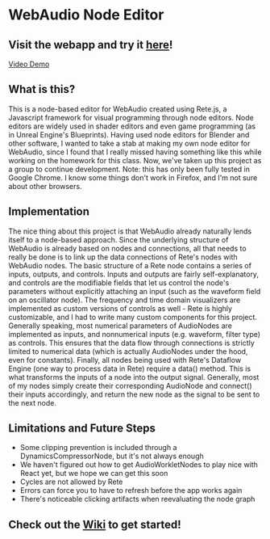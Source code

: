 # WebAudio Node Editor

## Visit the webapp and try it [here](https://webaudio-node-editor.github.io/webaudio-node-editor/#/)!

[Video Demo](https://youtu.be/TkXoJeamk2c)

## What is this?

This is a node-based editor for WebAudio created using Rete.js, a Javascript framework for visual programming through node editors. Node editors are widely used in shader editors and even game programming (as in Unreal Engine's Blueprints). Having used node editors for Blender and other software, I wanted to take a stab at making my own node editor for WebAudio, since I found that I really missed having something like this while working on the homework for this class. Now, we've taken up this project as a group to continue development.
Note: this has only been fully tested in Google Chrome. I know some things don't work in Firefox, and I'm not sure about other browsers.

## Implementation

The nice thing about this project is that WebAudio already naturally lends itself to a node-based approach. Since the underlying structure of WebAudio is already based on nodes and connections, all that needs to really be done is to link up the data connections of Rete's nodes with WebAudio nodes.
The basic structure of a Rete node contains a series of inputs, outputs, and controls. Inputs and outputs are fairly self-explanatory, and controls are the modifiable fields that let us control the node's parameters without explicitly attaching an input (such as the waveform field on an oscillator node). The frequency and time domain visualizers are implemented as custom versions of controls as well - Rete is highly customizable, and I had to write many custom components for this project. Generally speaking, most numerical parameters of AudioNodes are implemented as inputs, and nonnumerical inputs (e.g. waveform, filter type) as controls. This ensures that the data flow through connections is strictly limited to numerical data (which is actually AudioNodes under the hood, even for constants).
Finally, all nodes being used with Rete's Dataflow Engine (one way to process data in Rete) require a data() method. This is what transforms the inputs of a node into the output signal. Generally, most of my nodes simply create their corresponding AudioNode and connect() their inputs accordingly, and return the new node as the signal to be sent to the next node.

## Limitations and Future Steps

-   Some clipping prevention is included through a DynamicsCompressorNode, but it's not always enough
-   We haven't figured out how to get AudioWorkletNodes to play nice with React yet, but we hope we can get this soon
-   Cycles are not allowed by Rete
-   Errors can force you to have to refresh before the app works again
-   There's noticeable clicking artifacts when reevaluating the node graph

## Check out the [Wiki](https://github.com/WebAudio-Node-Editor/webaudio-node-editor/wiki) to get started!
